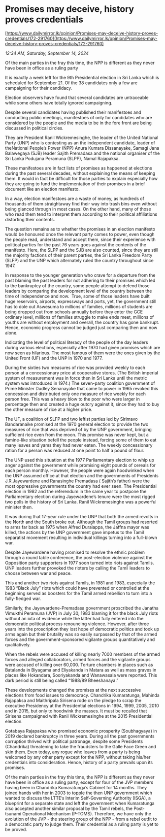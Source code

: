 # Promises may deceive, history proves credentials

[https://www.dailymirror.lk/opinion/Promises-may-deceive-history-proves-credentials/172-291760](https://www.dailymirror.lk/opinion/Promises-may-deceive-history-proves-credentials/172-291760)

*12:34 AM, Saturday, September 14, 2024*

Of the main parties in the fray this time, the NPP is different as they never have been in office as a ruling party

It is exactly a week left for the 9th Presidential election in Sri Lanka which is scheduled for September 21. Of the 38 candidates only a few are campaigning for their candidacy.

Election observers have found that several candidates are untraceable while some others have totally ignored campaigning.

Despite several candidates having published their manifestoes and conducting public meetings, manifestoes of only for candidates who are considered by the people and the media to be in the fore front are being discussed in political circles.

They are President Ranil Wickremesinghe, the leader of the United National Party (UNP) who is contesting as an the independent candidate, leader of theNational People’s Power (NPP) Anura Kumara Dissanayake, Samagi Jana Balawegaya (SJB) leader Sajith Premadasa and the national organiser of the Sri Lanka Podujana Peramuna (SLPP), Namal Rajapaksa.

These manifestoes are in fact lists of promises as happened at elections during the past several decades, without explaining the means of keeping them. It would in fact be difficult for those parties to explain especially how they are going to fund the implementation of their promises in a brief document like an election manifesto.

In a way, election manifestoes are a waste of money, as hundreds of thousands of them straightaway find their way into trash bins even without being glanced through in most cases. On the other hand, many of those who read them tend to interpret them according to their political affiliations distorting their contents.

The question remains as to whether the promises in an election manifesto would be honoured once the relevant party comes to power, even though the people read, understand and accept them, since their experience with political parties for the past 76 years goes against the contents of the manifesto. Here, the SLPP and the SJB are also counted, since they are still the majority factions of their parent parties, the Sri Lanka Freedom Party (SLFP) and the UNP which alternately ruled the country throughout since 1947.

In response to the younger generation who crave for a departure from the past blaming the past leaders for not adhering to their promises which led to the bankruptcy of the country, some people attempt to defend those leaders by comparing the development level of the country between the time of independence and now.  True, some of those leaders have built huge reservoirs, airports, expressways and ports, yet, the government still has to dole out Aswesuma to millions of families, millions of students are being dropped out from schools annually before they enter the GCE ordinary level, millions of families struggle to make ends meet, millions of youths are without employment and overall, the country has gone bankrupt. Hence, economic progress cannot be judged just comparing then and now alone.

Indicating the level of political literacy of the people of the day leaders during various elections, especially after 1970 had given promises which are now seen as hilarious. The most famous of them were the ones given by the United Front (UF) and the UNP in 1970 and 1977.

During the sixties two measures of rice was provided weekly to each person at a concessionary price at cooperative stores. (The British imperial system of measurement was in force then in Sri Lanka until the metric system was introduced in 1974.) The seven-party coalition government of Prime Minister Dudley Senanayake that came to power in 1965 revoked this concession and distributed only one measure of rice weekly for each person free. This was a heavy blow to the poor who were larger in percentage then and created a huge outcry against it, since they had to buy the other measure of rice at a higher price.

The UF, a coalition of SLFP and two leftist parties led by Sirimavo Bandaranaike promised at the 1970 general election to provide the two measures of rice that was deprived of by the UNP government, bringing sufficient rice even from the moon. This promise was never kept, but a famine-like situation befell the people instead, forcing some of them to eat many leaves and yams they had never eaten. The weekly concessionary ration for a person was reduced at one point to half a pound of flour.

The UNP used this situation at the 1977 Parliamentary election to whip up anger against the government while promising eight pounds of cereals for each person monthly. However, the people were again hoodwinked when the UNP assumed office at that election and the governments of Presidents J.R.Jayewardene and Ranasinghe Premadasa ( Sajith’s father) were the most oppressive governments the country had ever seen. The Presidential election in 1982 and the referendum in the same year to postpone the Parliamentary election during Jayewardene’s tenure were the most rigged two polls in the history of Sri Lanka. Ranil Wickremesinghe was a powerful minister then.

It was during that 17-year rule under the UNP that both the armed revolts in the North and the South broke out. Although the Tamil groups had resorted to arms far back as 1975 when Alfred Duraiappa, the Jaffna mayor was killed, the actions by the UNP government gave impetus to the Tamil separatist movement resulting in individual killings turning into a full-blown war.

Despite Jayewardene having promised to resolve the ethnic problem through a round table conference, the post-election violence against the Opposition party supporters in 1977 soon turned into riots against Tamils. UNP leaders further provoked the rioters by calling the Tamil leaders to choose between war and peace.

This and another two riots against Tamils, in 1981 and 1983, especially the 1983 “Black July” riots which could have prevented or controlled at the beginning served as boosters for the Tamil armed rebellion to turn into a fully-fledged war.

Similarly, the Jayewardene-Premadasa government proscribed the Janatha Vimukthi Peramuna (JVP) in July 30, 1983 blaming it for the black July riots without an iota of evidence while the latter had fully entered into the democratic political process renouncing violence. However, after three years into the proscription they lost hope of democratic politics and took up arms again but their brutality was so easily surpassed by that of the armed forces and the government-sponsored vigilante groups quantitatively and qualitatively.

When the rebels were accused of killing nearly 7000 members of the armed forces and alleged collaborators, armed forces and the vigilante groups were accused of killing over 60,000. Torture chambers in places such as Batalanda in Biyagama and Eliyakanda in Matara as well as mass graves in places like Hokandara, Sooriyakanda and Wanawasala were reported. This dark period is still being called “1988/89 Bheeshanaya.”

These developments changed the promises at the next successive elections from food issues to democracy. Chandrika Kumaratunga, Mahinda Rajapaksa and Maithripala Sirisena rode on the pledge to scrap the executive Presidency at the Presidential elections in 1994, 1999, 2005, 2010 and in 2015, but only to hoodwink the masses. It must be recalled that Sirisena campaigned with Ranil Wickremesinghe at the 2015 Presidential election.

Gotabaya Rajapaksa who promised economic prosperity (Soubhagyaya) in 2019 declared bankruptcy in three years. During all the past governments corruption thrived with political patronage, despite some Presidents (Chandrika) threatening to take the fraudsters to the Galle Face Green and skin them. Even today, any rogue who leaves from a party is being welcomed by any other party except for the NPP, without taking his/her credentials into consideration. Hence, history of a party prevails upon its promises.

Of the main parties in the fray this time, the NPP is different as they never have been in office as a ruling party, except for four of the JVP members having been in Chandrika Kumaratunga’s Cabinet for 14 months. They joined hands with her in 2003 to topple the then UNP government which wanted to discuss the LTTE’s Interim Self-Governing Authority (ISGA), a blueprint for a separate state and left the government when Kumaratunga also accepted another similar proposal by the Tamil rebels, the Post-tsunami Operational Mechanism (P-TOMS). Therefore, we have only the evolution of the JVP - the steering group of the NPP - from a rebel outfit to a democratic party to judge them. Their credential as a ruling party is yet to be proved.

